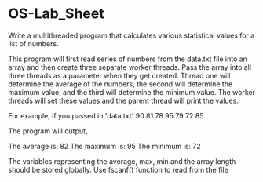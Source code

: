 # OS-Lab_Sheet
Write a multithreaded program that calculates various statistical values for a list of numbers. 

This program will first read series of numbers from the data.txt file into an array and then create three separate worker threads. Pass the array into all three threads as a parameter when they get created. Thread one will determine the average of the numbers, the second will determine the maximum value, and the third will determine the minimum value. The worker threads will set these values and the parent thread will print the values.

For example, if you passed in 'data.txt'
 90 81 78 95 79 72 85

The program will output,

The average is: 	82
The maximum is:	95
The minimum is:	72


The variables representing the average, max, min and the array length should be stored globally. 
Use fscanf() function to read from the file


